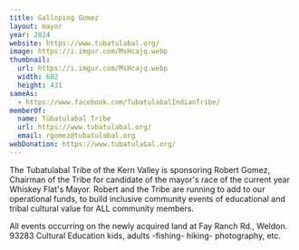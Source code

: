 ```yaml
---
title: Galloping Gomez
layout: mayor
year: 2024
website: https://www.tubatulabal.org/
image: https://i.imgur.com/MsHcajq.webp
thumbnail:
  url: https://i.imgur.com/MsHcajq.webp
  width: 602
  height: 431
sameAs:
  - https://www.facebook.com/TubatulabalIndianTribe/
memberOf:
  name: Tübatulabal Tribe
  url: https://www.tubatulabal.org/
  email: rgomez@tubatulabal.org
webDonation: https://www.tubatulabal.org/
---
```

The Tubatulabal Tribe of the Kern Valley is sponsoring Robert Gomez, Chairman of
the Tribe for candidate of the mayor's race of the current year Whiskey Flat's Mayor.
Robert and the Tribe are running to add to our operational funds, to build inclusive
community events of educational and tribal cultural value for ALL community members.

All events occurring on the newly acquired land at Fay Ranch Rd., Weldon. 93283 Cultural
Education kids, adults -fishing- hiking- photography, etc.
